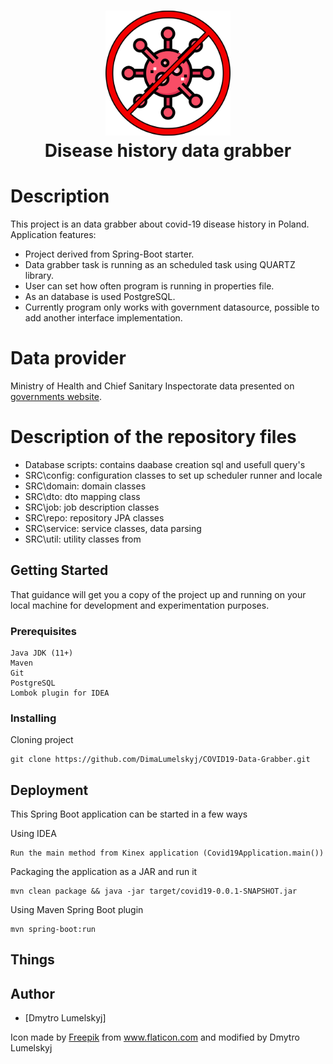 
<h1 align="center">
  <img src="NO-VIRUS.svg" alt="Covid19-Data" width="200">
  <br>
  Disease history data grabber
</h1>

# Description
This project is an data grabber about covid-19 disease history in Poland.
Application features: 
- Project derived from Spring-Boot starter.
- Data grabber task is running as an scheduled task using QUARTZ library.
- User can set how often program is running in properties file.
- As an database is used PostgreSQL.
- Currently program only works with government datasource, possible to add another interface implementation.
 
# Data provider
Ministry of Health and Chief Sanitary Inspectorate data presented on 
<a href="https://www.gov.pl/web/koronawirus/wykaz-zarazen-koronawirusem-sars-cov-2">governments website</a>.

# Description of the repository files
- Database scripts: contains daabase creation sql and usefull query's
- SRC\config: configuration classes to set up scheduler runner and locale  
- SRC\domain: domain classes
- SRC\dto: dto mapping class
- SRC\job: job description classes
- SRC\repo: repository JPA classes
- SRC\service: service classes, data parsing
- SRC\util: utility classes
 from 

## Getting Started

That guidance will get you a copy of the project up and running on your local machine for development and experimentation purposes.

### Prerequisites

```
Java JDK (11+)
Maven
Git
PostgreSQL
Lombok plugin for IDEA
```

### Installing

Cloning project

```
git clone https://github.com/DimaLumelskyj/COVID19-Data-Grabber.git
```

## Deployment

This Spring Boot application can be started in a few ways

Using IDEA

```
Run the main method from Kinex application (Covid19Application.main())
```

Packaging the application as a JAR and run it
```
mvn clean package && java -jar target/covid19-0.0.1-SNAPSHOT.jar
```

Using Maven Spring Boot plugin
```
mvn spring-boot:run
```

## Things

## Author
* [Dmytro Lumelskyj] 

Icon made by <a href="https://www.flaticon.com/authors/freepik">Freepik</a> from www.flaticon.com and modified by Dmytro Lumelskyj

